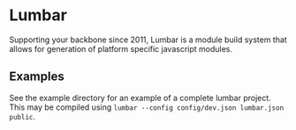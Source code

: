 # Lumbar

Supporting your backbone since 2011, Lumbar is a module build system that allows for generation of platform specific javascript modules.

## Examples

See the example directory for an example of a complete lumbar project. This may be compiled using `lumbar --config config/dev.json lumbar.json public`.